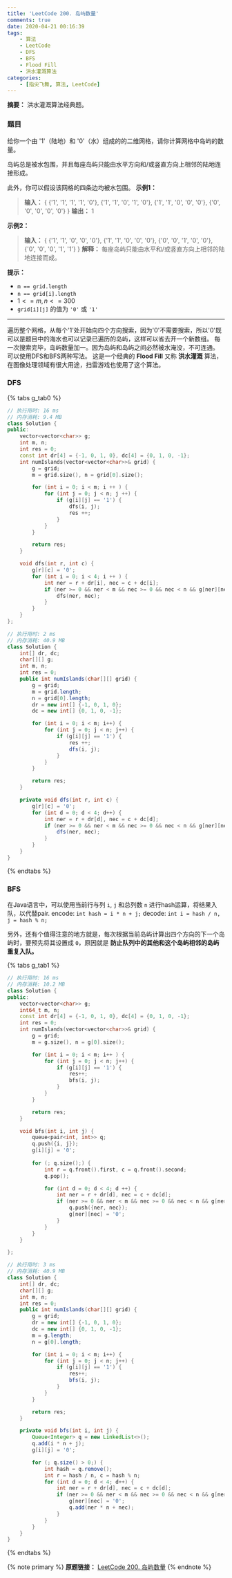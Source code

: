 ```yaml
---
title: 'LeetCode 200. 岛屿数量'
comments: true
date: 2020-04-21 00:16:39
tags:
    - 算法
    - LeetCode
    - DFS
    - BFS
    - Flood Fill
    - 洪水灌溉算法
categories:
    - [指尖飞舞, 算法, LeetCode]
---
```

__摘要：__
洪水灌溉算法经典题。
<!-- more -->

### 题目

给你一个由 '1'（陆地）和 '0'（水）组成的的二维网格，请你计算网格中岛屿的数量。

岛屿总是被水包围，并且每座岛屿只能由水平方向和/或竖直方向上相邻的陆地连接形成。

此外，你可以假设该网格的四条边均被水包围。
__示例1：__

> __输入：__
> {
>    {'1', '1', '1', '1', '0'},
>    {'1', '1', '0', '1', '0'},
>    {'1', '1', '0', '0', '0'},
>    {'0', '0', '0', '0', '0'}
> }
> __输出：__ 1

__示例2：__

> __输入：__
> {
>   {'1', '1', '0', '0', '0'},
>   {'1', '1', '0', '0', '0'},
>   {'0', '0', '1', '0', '0'},
>   {'0', '0', '0', '1', '1'}
> }
> __解释：__ 每座岛屿只能由水平和/或竖直方向上相邻的陆地连接而成。

__提示：__

+ `m == grid.length`
+ `n == grid[i].length`
+ $1 <= m, n <= 300$
+ `grid[i][j]` 的值为 `'0'` 或 `'1'`
___

遍历整个网格，从每个'1'处开始向四个方向搜索，因为'0'不需要搜索，所以'0'既可以是题目中的海水也可以记录已遍历的岛屿，这样可以省去开一个新数组。
每一次搜索完毕，岛屿数量加一。因为岛屿和岛屿之间必然被水淹没，不可连通。
可以使用DFS和BFS两种写法。
这是一个经典的 __Flood Fill__ 又称 __洪水灌溉__ 算法，在图像处理领域有很大用途，扫雷游戏也使用了这个算法。

### DFS

{% tabs g_tab0 %}
<!-- tab c++ -->
```c++
// 执行用时: 16 ms
// 内存消耗: 9.4 MB
class Solution {
public:
    vector<vector<char>> g;
    int m, n;
    int res = 0;
    const int dr[4] = {-1, 0, 1, 0}, dc[4] = {0, 1, 0, -1};
    int numIslands(vector<vector<char>>& grid) {
        g = grid;
        m = grid.size(), n = grid[0].size();

        for (int i = 0; i < m; i ++ ) {
            for (int j = 0; j < n; j ++) {
                if (g[i][j] == '1') {
                    dfs(i, j);
                    res ++;
                }
            }
        }

        return res;
    }

    void dfs(int r, int c) {
        g[r][c] = '0';
        for (int i = 0; i < 4; i ++ ) {
            int ner = r + dr[i], nec = c + dc[i];
            if (ner >= 0 && ner < m && nec >= 0 && nec < n && g[ner][nec] == '1') {
                dfs(ner, nec);
            }
        }
    }
};
```
<!-- endtab -->

<!-- tab java -->
```java
// 执行用时: 2 ms
// 内存消耗: 40.9 MB
class Solution {
    int[] dr, dc;
    char[][] g;
    int m, n;
    int res = 0;
    public int numIslands(char[][] grid) {
        g = grid;
        m = grid.length;
        n = grid[0].length;
        dr = new int[] {-1, 0, 1, 0};
        dc = new int[] {0, 1, 0, -1};

        for (int i = 0; i < m; i++) {
            for (int j = 0; j < n; j++) {
                if (g[i][j] == '1') {
                    res ++;
                    dfs(i, j);
                }
            }
        }

        return res;
    }

    private void dfs(int r, int c) {
        g[r][c] = '0';
        for (int d = 0; d < 4; d++) {
            int ner = r + dr[d], nec = c + dc[d];
            if (ner >= 0 && ner < m && nec >= 0 && nec < n && g[ner][nec] == '1') {
                dfs(ner, nec);
            }
        }
    }
}
```
<!-- endtab -->
{% endtabs %}

### BFS

在Java语言中，可以使用当前行与列 `i`, `j` 和总列数 `n` 进行hash运算，将结果入队，以代替pair.
encode:
`int hash = i * n + j;`
decode:
`int i = hash / n, j = hash % n;`

另外，还有个值得注意的地方就是，每次根据当前岛屿计算出四个方向的下一个岛屿时，要预先将其设置成 `0`，原因就是 __防止队列中的其他和这个岛屿相邻的岛屿重复入队。__
 
{% tabs g_tab1 %}
<!-- tab c++ -->
```c++
// 执行用时: 16 ms
// 内存消耗: 10.2 MB
class Solution {
public:
    vector<vector<char>> g;
    int64_t m, n;
    const int dr[4] = {-1, 0, 1, 0}, dc[4] = {0, 1, 0, -1};
    int res = 0;
    int numIslands(vector<vector<char>>& grid) {
        g = grid;
        m = g.size(), n = g[0].size();

        for (int i = 0; i < m; i++ ) {
            for (int j = 0; j < n; j++) {
                if (g[i][j] == '1') {
                    res++;
                    bfs(i, j);
                }
            }
        }

        return res;
    }

    void bfs(int i, int j) {
        queue<pair<int, int>> q;
        q.push({i, j});
        g[i][j] = '0';
        
        for (; q.size();) {
            int r = q.front().first, c = q.front().second;
            q.pop();

            for (int d = 0; d < 4; d ++) {
                int ner = r + dr[d], nec = c + dc[d];
                if (ner >= 0 && ner < m && nec >= 0 && nec < n && g[ner][nec] == '1') {
                    q.push({ner, nec});
                    g[ner][nec] = '0';
                }
            }
        }
    }

};
```
<!-- endtab -->

<!-- tab java -->
```java
// 执行用时: 3 ms
// 内存消耗: 40.9 MB
class Solution {
    int[] dr, dc;
    char[][] g;
    int m, n;
    int res = 0;
    public int numIslands(char[][] grid) {
        g = grid;
        dr = new int[] {-1, 0, 1, 0};
        dc = new int[] {0, 1, 0, -1};
        m = g.length;
        n = g[0].length;

        for (int i = 0; i < m; i++) {
            for (int j = 0; j < n; j++) {
                if (g[i][j] == '1') {
                    res++;
                    bfs(i, j);
                }
            }
        }

        return res;
    }

    private void bfs(int i, int j) {
        Queue<Integer> q = new LinkedList<>();
        q.add(i * n + j);
        g[i][j] = '0';

        for (; q.size() > 0;) {
            int hash = q.remove();
            int r = hash / n, c = hash % n;
            for (int d = 0; d < 4; d++) {
                int ner = r + dr[d], nec = c + dc[d];
                if (ner >= 0 && ner < m && nec >= 0 && nec < n && g[ner][nec] == '1') {
                    g[ner][nec] = '0';
                    q.add(ner * n + nec);
                }
            }
        }
    }
}
```
<!-- endtab -->
{% endtabs %}

{% note primary %}
__原题链接：__ [LeetCode 200. 岛屿数量](https://leetcode-cn.com/problems/number-of-islands/)
{% endnote %}